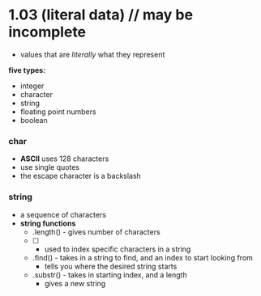 # 1.03 (literal data) // may be incomplete

- values that are *literally* what they represent

**five types:**

- integer
- character
- string
- floating point numbers
- boolean

### char

- **ASCII** uses 128 characters
- use single quotes
- the escape character is a backslash

### string

- a sequence of characters
- **string functions**
    - .length() - gives number of characters
    - [ ] - used to index specific characters in a string
    - .find() - takes in a string to find, and an index to start looking from
        - tells you where the desired string starts
    - .substr() - takes in starting index, and a length
        - gives a new string